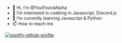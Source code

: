 - 👋 Hi, I’m @YouFoundAlpha
- 👀 I’m interested in codeing in Javascript, Discord.js
- 🌱 I’m currently learning Javascript & Python
- 📫 How to reach me

<!---
YouFoundAlpha/YouFoundAlpha is a ✨ special ✨ repository because its `README.md` (this file) appears on your GitHub profile.
You can click the Preview link to take a look at your changes.
--->
[![spotify-github-profile](https://spotify-github-profile.vercel.app/api/view?uid=pse89k5gpgud4vnulv2lcdzvk&cover_image=true&theme=default&bar_color=ae00ff&bar_color_cover=false)](https://spotify-github-profile.vercel.app/api/view?uid=pse89k5gpgud4vnulv2lcdzvk&redirect=true)
